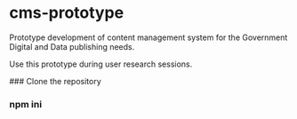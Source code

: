 # cms-prototype
Prototype development of content management system for the Government Digital and Data publishing needs.

Use this prototype during user research
 sessions.

### Clone the repository
### npm ini
 
